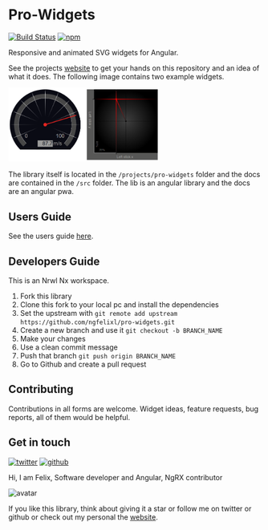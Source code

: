 # Pro-Widgets

[![Build Status](https://travis-ci.com/ngfelixl/pro-widgets.svg?branch=master)](https://travis-ci.com/ngfelixl/pro-widgets)
[![npm](https://img.shields.io/npm/v/pro-widgets.svg)](https://npmjs.com/package/pro-widgets)

Responsive and animated SVG widgets for Angular.

See the projects [website](https://ngfelixl.github.io/pro-widgets) to get your hands on this repository
and an idea of what it does. The following image contains two example widgets.

<img src="./assets/preview.png" alt="Widgets" width="300px">

The library itself is located in the `/projects/pro-widgets` folder and the docs are contained in the `/src` folder.
The lib is an angular library and the docs are an angular pwa.

## Users Guide

See the users guide [here](./projects/pro-widgets/README.md).

## Developers Guide

This is an Nrwl Nx workspace.

1. Fork this library
2. Clone this fork to your local pc and install the dependencies
3. Set the upstream with `git remote add upstream https://github.com/ngfelixl/pro-widgets.git`
4. Create a new branch and use it `git checkout -b BRANCH_NAME`
5. Make your changes
6. Use a clean commit message
7. Push that branch `git push origin BRANCH_NAME`
8. Go to Github and create a pull request

## Contributing

Contributions in all forms are welcome. Widget ideas, feature requests, bug reports, all of them would
be helpful.

## Get in touch

[![twitter](https://img.shields.io/badge/twitter-%40ngfelixl-blue.svg?logo=twitter)](https://twitter.com/intent/follow?screen_name=ngfelixl)
[![github](https://img.shields.io/badge/github-%40ngfelixl-blue.svg?logo=github)](https://github.com/ngfelixl)

Hi, I am Felix,
Software developer and Angular, NgRX contributor

![avatar](https://avatars2.githubusercontent.com/u/24190530?s=200&v=4)

If you like this library, think about giving it a star or follow me on twitter or github or check out my personal
the [website](https://felixlemke.com).